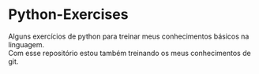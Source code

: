 # Python-Exercises
Alguns exercícios de python para treinar meus conhecimentos básicos na linguagem.  
Com esse repositório estou também treinando os meus conhecimentos de git.
